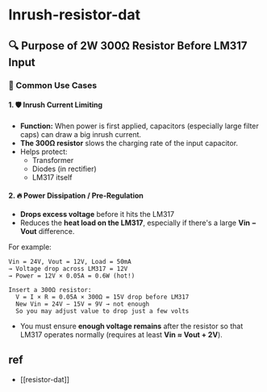 
# Inrush-resistor-dat

## 🔍 Purpose of 2W 300Ω Resistor Before LM317 Input

### 🔧 Common Use Cases

#### 1. 🛡️ Inrush Current Limiting
- **Function:** When power is first applied, capacitors (especially large filter caps) can draw a big inrush current.
- **The 300Ω resistor** slows the charging rate of the input capacitor.
- Helps protect:
  - Transformer
  - Diodes (in rectifier)
  - LM317 itself

#### 2. 🔥 Power Dissipation / Pre-Regulation
- **Drops excess voltage** before it hits the LM317
- Reduces the **heat load on the LM317**, especially if there's a large **Vin − Vout** difference.

For example:
```
Vin = 24V, Vout = 12V, Load = 50mA
→ Voltage drop across LM317 = 12V
→ Power = 12V × 0.05A = 0.6W (hot!)

Insert a 300Ω resistor:
  V = I × R = 0.05A × 300Ω = 15V drop before LM317
  New Vin = 24V − 15V = 9V → not enough
  So you may adjust value to drop just a few volts
```

- You must ensure **enough voltage remains** after the resistor so that LM317 operates normally (requires at least **Vin ≈ Vout + 2V**).


## ref 

- [[resistor-dat]]
